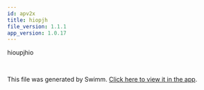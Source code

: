 ```yaml
---
id: apv2x
title: hiopjh
file_version: 1.1.1
app_version: 1.0.17
---
```


hioupjhio

<br/>

This file was generated by Swimm. [Click here to view it in the app](http://localhost:5001/repos/ls4DA2fLasmQuEbT4ipw/docs/apv2x).
